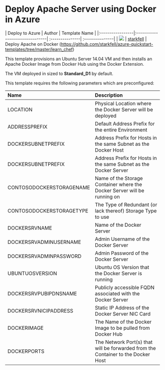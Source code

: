 # Deploy Apache Server using Docker in Azure

| Deploy to Azure  | Author                          | Template Name   |
|:-----------------|:--------------------------------| :---------------| :---------------|
| <a href="https://portal.azure.com/#create/Microsoft.Template/uri/https%3A%2F%2Fraw.githubusercontent.com%2Fstarkfell%2Fazure-quickstart-templates%2Fmaster%2Fdeploy_apache_on_docker%2Fdeploy_apache_on_docker%2FTemplates%2Fdeploy_apache_on_docker.json" target="_blank"><img src="http://azuredeploy.net/deploybutton_small.png"/></a> | [starkfell](https://github.com/starkfell) | Deploy Apache on Docker (https://github.com/starkfell/azure-quickstart-templates/tree/master/learn_chef)

This template provisions an Ubuntu Server 14.04 VM and then installs an Apache Docker Image from Docker Hub using the Docker Extension.

The VM deployed in sized to **Standard_D1** by default.

This template requires the following parameters which are preconfigured:


| Name             | Description                     |
|:-----------------| :--------------------------------|
| LOCATION | Physical Location where the Docker Server will be deployed |
| ADDRESSPREFIX | Default Address Prefix for the entire Environment |
| DOCKERSUBNETPREFIX | Address Prefix for Hosts in the same Subnet as the Docker Host |
| DOCKERSUBNETPREFIX | Address Prefix for Hosts in the same Subnet as the Docker Server |
| CONTOSODOCKERSTORAGENAME | Name of the Storage Container where the Docker Server will be running on |
| CONTOSODOCKERSTORAGETYPE | The Type of Redundant (or lack thereof) Storage Type to use |
| DOCKERSRVNAME | Name of the Docker Server |
| DOCKERSRVADMINUSERNAME | Admin Username of the Docker Server |
| DOCKERSRVADMINPASSWORD | Admin Password of the Docker Server |
| UBUNTUOSVERSION | Ubuntu OS Version that the Docker Server is running |
| DOCKERSRVPUBIPDNSNAME | Publicly accessible FQDN associated with the Docker Server |
| DOCKERSRVNICIPADDRESS | Static IP Address of the Docker Server NIC Card |
| DOCKERIMAGE | The Name of the Docker Image to be pulled from Docker Hub |
| DOCKERPORTS | The Network Port(s) that will be forwarded from the Container to the Docker Host |
